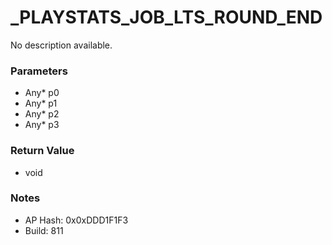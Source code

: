 # _PLAYSTATS_JOB_LTS_ROUND_END

No description available.

### Parameters
* Any* p0
* Any* p1
* Any* p2
* Any* p3

### Return Value
* void

### Notes
* AP Hash: 0x0xDDD1F1F3
* Build: 811


